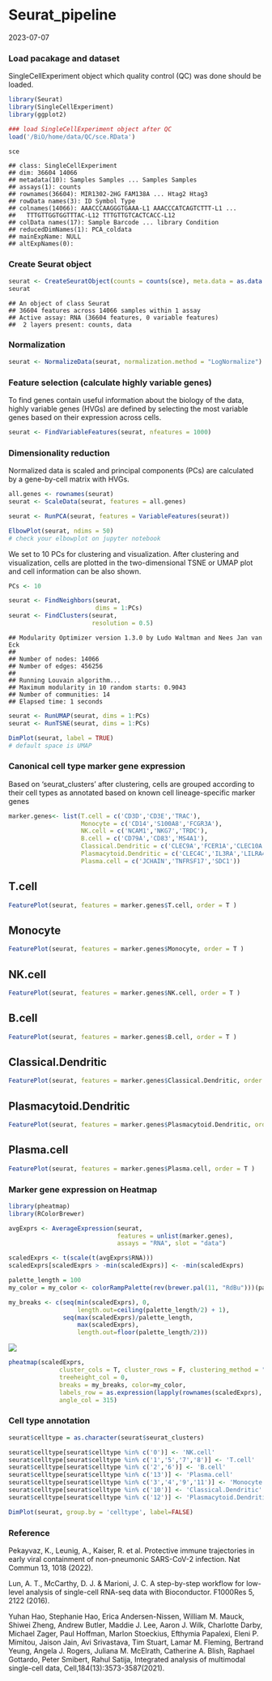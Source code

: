 Seurat_pipeline
================
2023-07-07

### **Load pacakage and dataset**

SingleCellExperiment object which quality control (QC) was done should
be loaded.

``` r
library(Seurat)
library(SingleCellExperiment)
library(ggplot2)
```

```r
### load SingleCellExperiment object after QC
load('/BiO/home/data/QC/sce.RData')
```

``` r
sce
```

    ## class: SingleCellExperiment 
    ## dim: 36604 14066 
    ## metadata(10): Samples Samples ... Samples Samples
    ## assays(1): counts
    ## rownames(36604): MIR1302-2HG FAM138A ... Htag2 Htag3
    ## rowData names(3): ID Symbol Type
    ## colnames(14066): AAACCCAAGGGTGAAA-L1 AAACCCATCAGTCTTT-L1 ...
    ##   TTTGTTGGTGGTTTAC-L12 TTTGTTGTCACTCACC-L12
    ## colData names(17): Sample Barcode ... library Condition
    ## reducedDimNames(1): PCA_coldata
    ## mainExpName: NULL
    ## altExpNames(0):

### **Create Seurat object**

``` r
seurat <- CreateSeuratObject(counts = counts(sce), meta.data = as.data.frame(colData(sce)))
seurat
```

    ## An object of class Seurat 
    ## 36604 features across 14066 samples within 1 assay 
    ## Active assay: RNA (36604 features, 0 variable features)
    ##  2 layers present: counts, data

### **Normalization**

``` r
seurat <- NormalizeData(seurat, normalization.method = "LogNormalize")
```

### **Feature selection (calculate highly variable genes)**

To find genes contain useful information about the biology of the data,
highly variable genes (HVGs) are defined by selecting the most variable
genes based on their expression across cells.

``` r
seurat <- FindVariableFeatures(seurat, nfeatures = 1000)
```

### **Dimensionality reduction**

Normalized data is scaled and principal components (PCs) are calculated
by a gene-by-cell matrix with HVGs.

``` r
all.genes <- rownames(seurat)
seurat <- ScaleData(seurat, features = all.genes)

seurat <- RunPCA(seurat, features = VariableFeatures(seurat))
```

``` r
ElbowPlot(seurat, ndims = 50)
# check your elbowplot on jupyter notebook
```


We set to 10 PCs for clustering and visualization. After clustering and
visualization, cells are plotted in the two-dimensional TSNE or UMAP
plot and cell information can be also shown.

``` r
PCs <- 10

seurat <- FindNeighbors(seurat,
                        dims = 1:PCs)
seurat <- FindClusters(seurat,
                       resolution = 0.5)
```

    ## Modularity Optimizer version 1.3.0 by Ludo Waltman and Nees Jan van Eck
    ## 
    ## Number of nodes: 14066
    ## Number of edges: 456256
    ## 
    ## Running Louvain algorithm...
    ## Maximum modularity in 10 random starts: 0.9043
    ## Number of communities: 14
    ## Elapsed time: 1 seconds

``` r
seurat <- RunUMAP(seurat, dims = 1:PCs)
seurat <- RunTSNE(seurat, dims = 1:PCs)
```

``` r
DimPlot(seurat, label = TRUE)
# default space is UMAP
```

### **Canonical cell type marker gene expression**

Based on ‘seurat_clusters’ after clustering, cells are grouped according
to their cell types as annotated based on known cell lineage-specific
marker genes

``` r
marker.genes<- list(T.cell = c('CD3D','CD3E','TRAC'),
                    Monocyte = c('CD14','S100A8','FCGR3A'),
                    NK.cell = c('NCAM1','NKG7','TRDC'),
                    B.cell = c('CD79A','CD83','MS4A1'),
                    Classical.Dendritic = c('CLEC9A','FCER1A','CLEC10A'),
                    Plasmacytoid.Dendritic = c('CLEC4C','IL3RA','LILRA4'),
                    Plasma.cell = c('JCHAIN','TNFRSF17','SDC1'))
```

## T.cell

``` r
FeaturePlot(seurat, features = marker.genes$T.cell, order = T )
```

## Monocyte

``` r
FeaturePlot(seurat, features = marker.genes$Monocyte, order = T )
```

## NK.cell

``` r
FeaturePlot(seurat, features = marker.genes$NK.cell, order = T )
```

## B.cell

``` r
FeaturePlot(seurat, features = marker.genes$B.cell, order = T )
```

## Classical.Dendritic

``` r
FeaturePlot(seurat, features = marker.genes$Classical.Dendritic, order = T )
```

## Plasmacytoid.Dendritic

``` r
FeaturePlot(seurat, features = marker.genes$Plasmacytoid.Dendritic, order = T )
```

## Plasma.cell

``` r
FeaturePlot(seurat, features = marker.genes$Plasma.cell, order = T )
```

### **Marker gene expression on Heatmap**

``` r
library(pheatmap)
library(RColorBrewer)

avgExprs <- AverageExpression(seurat,
                              features = unlist(marker.genes),
                              assays = "RNA", slot = "data")

scaledExprs <- t(scale(t(avgExprs$RNA)))
scaledExprs[scaledExprs > -min(scaledExprs)] <- -min(scaledExprs)

palette_length = 100
my_color = my_color <- colorRampPalette(rev(brewer.pal(11, "RdBu")))(palette_length)

my_breaks <- c(seq(min(scaledExprs), 0,
                   length.out=ceiling(palette_length/2) + 1),
               seq(max(scaledExprs)/palette_length,
                   max(scaledExprs),
                   length.out=floor(palette_length/2)))
```

![](KOGO_Seurat_pipeline_files/figure-gfm/unnamed-chunk-20-1.png)<!-- -->

``` r
pheatmap(scaledExprs,
              cluster_cols = T, cluster_rows = F, clustering_method = "ward.D2",
              treeheight_col = 0,
              breaks = my_breaks, color=my_color,
              labels_row = as.expression(lapply(rownames(scaledExprs), function(a) bquote(italic(.(a))))),
              angle_col = 315)
```

### **Cell type annotation**

``` r
seurat$celltype = as.character(seurat$seurat_clusters)

seurat$celltype[seurat$celltype %in% c('0')] <- 'NK.cell'
seurat$celltype[seurat$celltype %in% c('1','5','7','8')] <- 'T.cell'
seurat$celltype[seurat$celltype %in% c('2','6')] <- 'B.cell'
seurat$celltype[seurat$celltype %in% c('13')] <- 'Plasma.cell'
seurat$celltype[seurat$celltype %in% c('3','4','9','11')] <- 'Monocyte'
seurat$celltype[seurat$celltype %in% c('10')] <- 'Classical.Dendritic'
seurat$celltype[seurat$celltype %in% c('12')] <- 'Plasmacytoid.Dendritic'
```

``` r
DimPlot(seurat, group.by = 'celltype', label=FALSE)
```

### **Reference**

Pekayvaz, K., Leunig, A., Kaiser, R. et al. Protective immune
trajectories in early viral containment of non-pneumonic SARS-CoV-2
infection. Nat Commun 13, 1018 (2022).

Lun, A. T., McCarthy, D. J. & Marioni, J. C. A step-by-step workflow for
low-level analysis of single-cell RNA-seq data with Bioconductor.
F1000Res 5, 2122 (2016).

Yuhan Hao, Stephanie Hao, Erica Andersen-Nissen, William M. Mauck,
Shiwei Zheng, Andrew Butler, Maddie J. Lee, Aaron J. Wilk, Charlotte
Darby, Michael Zager, Paul Hoffman, Marlon Stoeckius, Efthymia Papalexi,
Eleni P. Mimitou, Jaison Jain, Avi Srivastava, Tim Stuart, Lamar M.
Fleming, Bertrand Yeung, Angela J. Rogers, Juliana M. McElrath,
Catherine A. Blish, Raphael Gottardo, Peter Smibert, Rahul Satija,
Integrated analysis of multimodal single-cell data,
Cell,184(13):3573-3587(2021).
